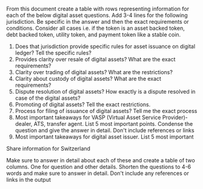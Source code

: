 From this document create a table with rows representing information for each of the below digital asset questions. Add 3-4 lines for the following jurisdiction. Be specific in the answer and then the exact requirements or conditions. Consider all cases i.e. if the token is an asset backed token, debt backed token, utility token, and payment token like a stable coin.

1) Does that jurisdiction provide specific rules for asset issuance on digital ledger? Tell the specific rules?
2) Provides clarity over resale of digital assets? What are the exact requirements?
3) Clarity over trading of digital assets? What are the restrictions?
4) Clarity about custody of digital assets? What are the exact requirements? 
5) Dispute resolution of digital assets? How exactly is a dispute resolved in case of the digital assets?
6) Promoting of digital assets? Tell the exact restrictions.
7) Process for filing of issuance of digital assets? Tell me the exact process
8) Most important takeaways for VASP (Virtual Asset Service Provider)-dealer, ATS, transfer agent. List 5 most important points. Condense the question and give the answer in detail. Don't include references or links
9) Most important takeaways for digital asset issuer. List 5 most important


Share information for Switzerland

Make sure to answer in detail about each of these and create a table of two columns. One for question and other details. Shorten the questions to 4-6 words and make sure to answer in detail. Don't include any references or links in the output
